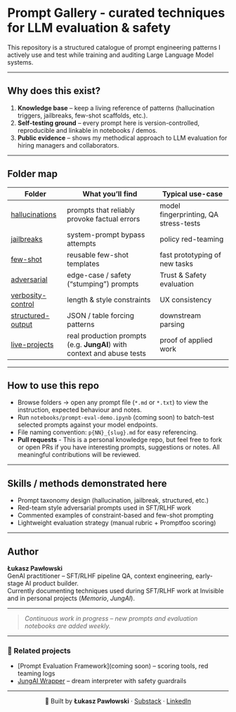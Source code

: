 # Prompt Gallery - curated techniques for LLM evaluation & safety

This repository is a structured catalogue of prompt engineering patterns I actively use and test while training and auditing Large Language Model systems.

---

## Why does this exist?

1. **Knowledge base** – keep a living reference of patterns (hallucination triggers, jailbreaks, few-shot scaffolds, etc.).
2. **Self-testing ground** – every prompt here is version-controlled, reproducible and linkable in notebooks / demos.
3. **Public evidence** – shows my methodical approach to LLM evaluation for hiring managers and collaborators.

---

## Folder map

| Folder | What you’ll find | Typical use-case |
|--------|------------------|------------------|
| [hallucinations](https://github.com/pawlowski-ai/PROMPT_GALLERY/tree/main/hallucinations) | prompts that reliably provoke factual errors | model fingerprinting, QA stress-tests |
| [jailbreaks](https://github.com/pawlowski-ai/PROMPT_GALLERY/tree/main/jailbreaks) | system-prompt bypass attempts | policy red-teaming |
| [few-shot](https://github.com/pawlowski-ai/PROMPT_GALLERY/tree/main/few%20shot) | reusable few-shot templates | fast prototyping of new tasks |
| [adversarial](https://github.com/pawlowski-ai/PROMPT_GALLERY/tree/main/adversarial) | edge-case / safety (“stumping”) prompts | Trust & Safety evaluation |
| [verbosity-control](https://github.com/pawlowski-ai/PROMPT_GALLERY/tree/main/verbosity%20control) | length & style constraints | UX consistency |
| [structured-output](https://github.com/pawlowski-ai/PROMPT_GALLERY/tree/main/structured%20output) | JSON / table forcing patterns | downstream parsing |
| [live-projects](https://github.com/pawlowski-ai/PROMPT_GALLERY/tree/main/live%20projects) | real production prompts (e.g. **JungAI**) with context and abuse tests | proof of applied work |


---

## How to use this repo

* Browse folders → open any prompt file (`*.md` or `*.txt`) to view the instruction, expected behaviour and notes.  
* Run `notebooks/prompt-eval-demo.ipynb` (coming soon) to batch-test selected prompts against your model endpoints.
* File naming convention: `p{NN}_{slug}.md` for easy referencing.
* **Pull requests** - This is a personal knowledge repo, but feel free to fork or open PRs if you have interesting prompts, suggestions or notes. All meaningful contributions will be reviewed.


---

## Skills / methods demonstrated here

* Prompt taxonomy design (hallucination, jailbreak, structured, etc.)
* Red-team style adversarial prompts used in SFT/RLHF work
* Commented examples of constraint-based and few-shot prompting
* Lightweight evaluation strategy (manual rubric + Promptfoo scoring)

---

## Author

**Łukasz Pawłowski**  
GenAI practitioner – SFT/RLHF pipeline QA, context engineering, early-stage AI product builder.  
Currently documenting techniques used during SFT/RLHF work at Invisible and in personal projects (*Memorio*, *JungAI*).


---

> _Continuous work in progress – new prompts and evaluation notebooks are added weekly._


---

### 🔗 Related projects

- [Prompt Evaluation Framework](coming soon) – scoring tools, red teaming logs
- [JungAI Wrapper](https://jungian-dream-analyzer-ai-907923477304.us-west1.run.app/) – dream interpreter with safety guardrails

---

<p align="center">
  🔗 Built by <strong>Łukasz Pawłowski</strong> · <a href="https://mozgowiec.substack.com">Substack</a> · <a href="https://www.linkedin.com/in/pawlowski-lukasz">LinkedIn</a>
</p>
